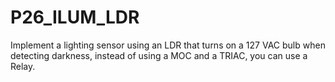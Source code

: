 # P26_ILUM_LDR

Implement a lighting sensor using an LDR that turns on a 127 VAC bulb when detecting darkness, instead of using a MOC and a TRIAC, you can use a Relay.

